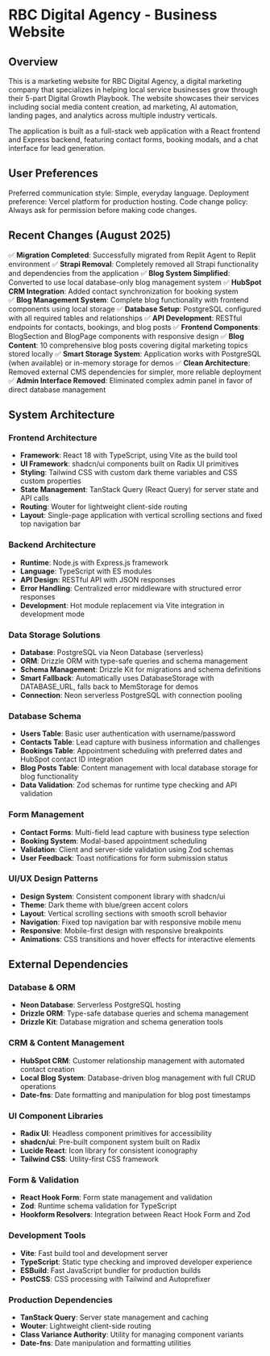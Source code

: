 # RBC Digital Agency - Business Website

## Overview

This is a marketing website for RBC Digital Agency, a digital marketing company that specializes in helping local service businesses grow through their 5-part Digital Growth Playbook. The website showcases their services including social media content creation, ad marketing, AI automation, landing pages, and analytics across multiple industry verticals.

The application is built as a full-stack web application with a React frontend and Express backend, featuring contact forms, booking modals, and a chat interface for lead generation.

## User Preferences

Preferred communication style: Simple, everyday language.
Deployment preference: Vercel platform for production hosting.
Code change policy: Always ask for permission before making code changes.

## Recent Changes (August 2025)

✅ **Migration Completed**: Successfully migrated from Replit Agent to Replit environment
✅ **Strapi Removal**: Completely removed all Strapi functionality and dependencies from the application
✅ **Blog System Simplified**: Converted to use local database-only blog management system
✅ **HubSpot CRM Integration**: Added contact synchronization for booking system  
✅ **Blog Management System**: Complete blog functionality with frontend components using local storage
✅ **Database Setup**: PostgreSQL configured with all required tables and relationships
✅ **API Development**: RESTful endpoints for contacts, bookings, and blog posts
✅ **Frontend Components**: BlogSection and BlogPage components with responsive design
✅ **Blog Content**: 10 comprehensive blog posts covering digital marketing topics stored locally
✅ **Smart Storage System**: Application works with PostgreSQL (when available) or in-memory storage for demos
✅ **Clean Architecture**: Removed external CMS dependencies for simpler, more reliable deployment
✅ **Admin Interface Removed**: Eliminated complex admin panel in favor of direct database management

## System Architecture

### Frontend Architecture
- **Framework**: React 18 with TypeScript, using Vite as the build tool
- **UI Framework**: shadcn/ui components built on Radix UI primitives
- **Styling**: Tailwind CSS with custom dark theme variables and CSS custom properties
- **State Management**: TanStack Query (React Query) for server state and API calls
- **Routing**: Wouter for lightweight client-side routing
- **Layout**: Single-page application with vertical scrolling sections and fixed top navigation bar

### Backend Architecture
- **Runtime**: Node.js with Express.js framework
- **Language**: TypeScript with ES modules
- **API Design**: RESTful API with JSON responses
- **Error Handling**: Centralized error middleware with structured error responses
- **Development**: Hot module replacement via Vite integration in development mode

### Data Storage Solutions
- **Database**: PostgreSQL via Neon Database (serverless)
- **ORM**: Drizzle ORM with type-safe queries and schema management
- **Schema Management**: Drizzle Kit for migrations and schema definitions
- **Smart Fallback**: Automatically uses DatabaseStorage with DATABASE_URL, falls back to MemStorage for demos
- **Connection**: Neon serverless PostgreSQL with connection pooling

### Database Schema
- **Users Table**: Basic user authentication with username/password
- **Contacts Table**: Lead capture with business information and challenges
- **Bookings Table**: Appointment scheduling with preferred dates and HubSpot contact ID integration
- **Blog Posts Table**: Content management with local database storage for blog functionality
- **Data Validation**: Zod schemas for runtime type checking and API validation

### Form Management
- **Contact Forms**: Multi-field lead capture with business type selection
- **Booking System**: Modal-based appointment scheduling
- **Validation**: Client and server-side validation using Zod schemas
- **User Feedback**: Toast notifications for form submission status

### UI/UX Design Patterns
- **Design System**: Consistent component library with shadcn/ui
- **Theme**: Dark theme with blue/green accent colors
- **Layout**: Vertical scrolling sections with smooth scroll behavior
- **Navigation**: Fixed top navigation bar with responsive mobile menu
- **Responsive**: Mobile-first design with responsive breakpoints
- **Animations**: CSS transitions and hover effects for interactive elements

## External Dependencies

### Database & ORM
- **Neon Database**: Serverless PostgreSQL hosting
- **Drizzle ORM**: Type-safe database queries and schema management
- **Drizzle Kit**: Database migration and schema generation tools

### CRM & Content Management
- **HubSpot CRM**: Customer relationship management with automated contact creation
- **Local Blog System**: Database-driven blog management with full CRUD operations
- **Date-fns**: Date formatting and manipulation for blog post timestamps

### UI Component Libraries
- **Radix UI**: Headless component primitives for accessibility
- **shadcn/ui**: Pre-built component system built on Radix
- **Lucide React**: Icon library for consistent iconography
- **Tailwind CSS**: Utility-first CSS framework

### Form & Validation
- **React Hook Form**: Form state management and validation
- **Zod**: Runtime schema validation for TypeScript
- **Hookform Resolvers**: Integration between React Hook Form and Zod

### Development Tools
- **Vite**: Fast build tool and development server
- **TypeScript**: Static type checking and improved developer experience
- **ESBuild**: Fast JavaScript bundler for production builds
- **PostCSS**: CSS processing with Tailwind and Autoprefixer

### Production Dependencies
- **TanStack Query**: Server state management and caching
- **Wouter**: Lightweight client-side routing
- **Class Variance Authority**: Utility for managing component variants
- **Date-fns**: Date manipulation and formatting utilities